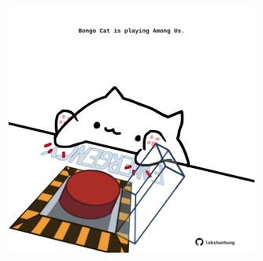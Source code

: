 <!-- built at 23/06/2021, 15:01:34 UTC -->
<p align="center">
  <img width="500" height="500" src="./ReadmeImage.svg">
</p>

